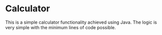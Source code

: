# Calculator

This is a simple calculator functionality achieved using Java. The logic is very simple with the minimum lines of code possible.

